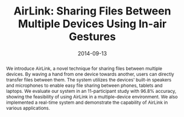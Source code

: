 ---
abstract: |-
  We introduce AirLink, a novel technique for sharing files between multiple devices. By waving a hand from one device towards another, users can directly transfer files between them. The system utilizes the devices' built-in speakers and microphones to enable easy file sharing between phones, tablets and laptops. We evaluate our system in an 11-participant study with 96.8% accuracy, showing the feasibility of using AirLink in a multiple-device environment. We also implemented a real-time system and demonstrate the capability of AirLink in various applications.
authors:
- Ke-Yu Chen
- Daniel Ashbrook
- goel
- Sung-Hyuck Lee
- Shwetak Patel
bibtex: |-
  @inproceedings{Chen:2014:ASF:2632048.2632090,
   author = {Chen, Ke-Yu and Ashbrook, Daniel and Goel, Mayank and Lee, Sung-Hyuck and Patel, Shwetak},
   title = {AirLink: Sharing Files Between Multiple Devices Using In-air Gestures},
   booktitle = {Proceedings of the 2014 ACM International Joint Conference on Pervasive and Ubiquitous Computing},
   series = {UbiComp '14},
   year = {2014},
   isbn = {978-1-4503-2968-2},
   location = {Seattle, Washington},
   pages = {565--569},
   numpages = {5},
   url = {http://doi.acm.org/10.1145/2632048.2632090},
   doi = {10.1145/2632048.2632090},
   acmid = {2632090},
   publisher = {ACM},
   address = {New York, NY, USA},
   keywords = {doppler effect, gestures, mobile phones, multipledevice environment, sensing},
  }
caption: 'AirLink allows file sharing between multiple devices by using in-air gestures and without adding new sensors.'
citation: |-
  Ke-Yu Chen, Daniel Ashbrook, Mayank Goel, Sung-Hyuck Lee, and Shwetak Patel. 2014. AirLink: sharing files between multiple devices using in-air gestures.  In Proceedings of the 2014 ACM International Joint Conference on Pervasive and Ubiquitous Computing (UbiComp '14). ACM, New York, NY, USA,  565-569. DOI=http://dx.doi.org/10.1145/2632048.2632090
conference: ACM International Joint Conference on Pervasive and Ubiquitous Computing (UbiComp) 2014
date: '2014-09-13'
image: '/images/pubs/AirLink.jpg'
pdf: /pdfs/airlink.pdf
thumbnail: '/images/pubs/AirLink.jpg'
title: 'AirLink: Sharing Files Between Multiple Devices Using In-air Gestures'
video: 'https://www.youtube.com/watch?v=fnFUv2v7Gbg'
video_embed: '<iframe width="560" height="315" src="https://www.youtube.com/embed/fnFUv2v7Gbg" frameborder="0" allowfullscreen></iframe>'
redirect_from: /projects/airlink/
category: interaction
---